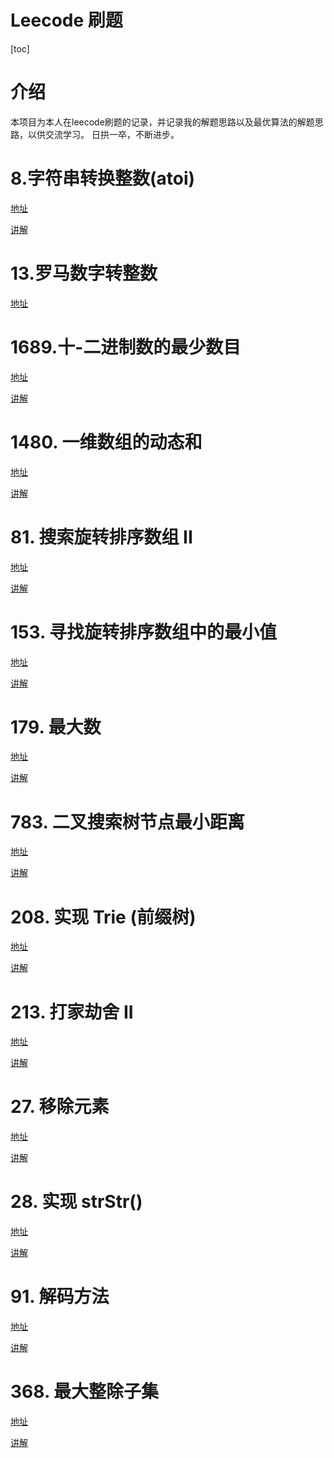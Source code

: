 Leecode 刷题
===
[toc]


# 介绍

本项目为本人在leecode刷题的记录，并记录我的解题思路以及最优算法的解题思路，以供交流学习。
日拱一卒，不断进步。

# 8.字符串转换整数(atoi)
[地址](https://leetcode-cn.com/problems/string-to-integer-atoi/)

[讲解](./leecode/leecode8.md)

# 13.罗马数字转整数
[地址](https://leetcode-cn.com/problems/roman-to-integer/)


# 1689.十-二进制数的最少数目
[地址](https://leetcode-cn.com/problems/partitioning-into-minimum-number-of-deci-binary-numbers/)

[讲解](./leecode/leecode1689.md)


# 1480. 一维数组的动态和
[地址](https://leetcode-cn.com/problems/running-sum-of-1d-array/)

[讲解](./leecode/leecode1480.md)

# 81. 搜索旋转排序数组 II
[地址](https://leetcode-cn.com/problems/search-in-rotated-sorted-array-ii/)

[讲解](./leecode/leecode81.md)

# 153. 寻找旋转排序数组中的最小值
[地址](https://leetcode-cn.com/problems/find-minimum-in-rotated-sorted-array/)

[讲解](./leecode/leecode153.md)


# 179. 最大数
[地址](https://leetcode-cn.com/problems/largest-number/)

[讲解](./leecode/leecode179.md)


# 783. 二叉搜索树节点最小距离
[地址](https://leetcode-cn.com/problems/minimum-distance-between-bst-nodes/)

[讲解](./leecode/leecode783.md)


# 208. 实现 Trie (前缀树)
[地址](https://leetcode-cn.com/problems/implement-trie-prefix-tree/)

[讲解](./leecode/leecode208.md)

# 213. 打家劫舍 II
[地址](https://leetcode-cn.com/problems/house-robber-ii/)

[讲解](./leecode/leecode213.md)


# 27. 移除元素
[地址](https://leetcode-cn.com/problems/remove-element/)

[讲解](./leecode/leecode27.md)

# 28. 实现 strStr()
[地址](https://leetcode-cn.com/problems/implement-strstr/)

[讲解](./leecode/leecode28.md)


# 91. 解码方法
[地址](https://leetcode-cn.com/problems/decode-ways/)

[讲解](./leecode/leecode91.md)


# 368. 最大整除子集
[地址](https://leetcode-cn.com/problems/largest-divisible-subset/)

[讲解](./leecode/leecode368.md)